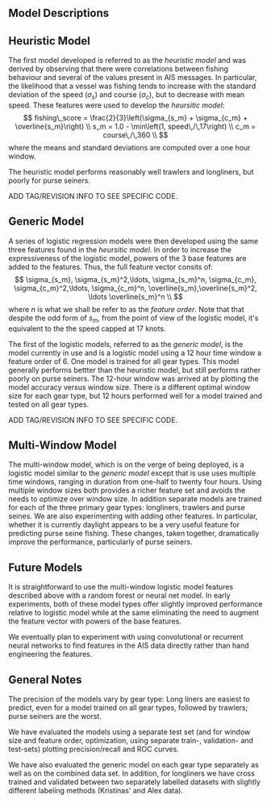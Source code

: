 Model Descriptions
------------------


## Heuristic Model

The first model developed is referred to as the
*heuristic model* and was derived by observing that there were
correlations between fishing behaviour and several of the
values present in AIS messages. In particular, the
likelihood that a vessel was fishing tends to increase with
the standard deviation of the speed ($\sigma_s$) and course
($\sigma_c$), but to decrease with mean speed. These features
were used to develop the *heursitic model*:
$$
fishing\_score = \frac{2}{3}\left(\sigma_{s_m} + \sigma_{c_m} + \overline{s_m}\right) \\
s_m = 1.0 - \min\left(1, speed\,/\,17\right) \\
c_m = course\,/\,360 \\
$$
where the means and standard deviations are computed over a one hour window.

The heuristic model performs reasonably well trawlers and
longliners, but poorly for purse seiners.

ADD TAG/REVISION INFO TO SEE SPECIFIC CODE.


## Generic Model

A series of logistic regression models were then developed
using the same three features found in the *heursitic
model*. In order to increase the expressiveness of the
logistic model, powers of the 3 base features are added to
the features. Thus, the full feature vector consits of:
$$
\sigma_{s_m}, \sigma_{s_m}^2,\ldots, \sigma_{s_m}^n, \sigma_{c_m}, \sigma_{c_m}^2,\ldots, \sigma_{c_m}^n,
\overline{s_m},\overline{s_m}^2, \ldots \overline{s_m}^n \\
$$
where $n$ is what we shall be refer to as the *feature order*.
Note that that despite the odd form of
$s_m$, from the point of view of the
logistic model, it's equivalent to the the speed
capped at 17 knots.

The first of the logistic models, referred to as the
*generic model*, is the model currently in use and
is a logistic model using a 12 hour time window
a feature order of 6. One model is trained for all gear
types. This model generally performs bettter than the
heuristic model, but still performs rather poorly on purse
seiners. The 12-hour window was arrived at by plotting the model
accuracy versus window size. There is a different optimal
window size for each gear type, but 12 hours performed
well for a model trained and tested on all gear types.

ADD TAG/REVISION INFO TO SEE SPECIFIC CODE.

## Multi-Window Model

The multi-window model, which is on the verge of being deployed,
is a logistic model similar to the *generic model* except that
is use uses
multiple time windows, ranging in duration from one-half to
twenty four hours. Using multiple window sizes both provides
a richer feature set and avoids the needs to optimize over
window size. In
addition separate models are trained for each of the three
primary gear types: longliners, trawlers and purse seines.
We are also experimenting with adding other features.
In particular, whether it is currently daylight appears to
be a very useful feature for predicting purse seine fishing.
These changes, taken together, dramatically improve the
performance, particularly of purse seiners.


## Future Models

It is straightforward to use the multi-window logistic
model features described above with a random forest or neural net
model. In early experiments, both of these model types offer
slightly improved performance relative to logistic model while at
the same eliminating the need to augment the feature vector
with powers of the base features.

We eventually plan to experiment with using convolutional or
recurrent neural networks to find features in the AIS data
directly rather than hand engineering the features.


General Notes
-------------

The precision of the models vary by gear type: Long liners are easiest to
predict, even for a model trained on all gear types,
followed by trawlers; purse seiners are the worst.

We have evaluated the models using a separate test set (and
for window size and feature order, optimization, using
separate train-, validation- and test-sets) plotting
precision/recall and ROC curves.

We have also evaluated the generic model on each gear type
separately as well as on the combined data set. In addition,
for longliners we have cross trained and validated between
two separately labelled datasets with slightly different
labeling methods (Kristinas' and Alex data).

